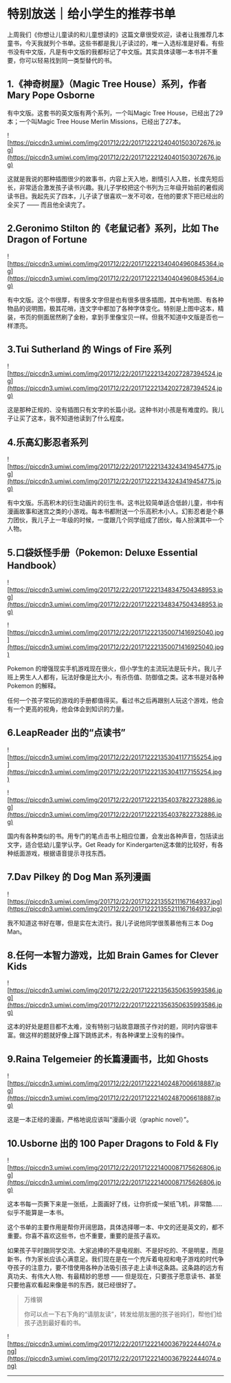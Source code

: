 # 特别放送｜给小学生的推荐书单

上周我们《你想让儿童读的和儿童想读的》这篇文章很受欢迎，读者让我推荐几本童书，今天我就列个书单。这些书都是我儿子读过的，唯一入选标准是好看。有些书没有中文版，凡是有中文版的我都标记了中文版。其实具体读哪一本书并不重要，你可以轻易找到同一类型替代的书。

## 1.《神奇树屋》（Magic Tree House）系列，作者 Mary Pope Osborne

有中文版。这套书的英文版有两个系列，一个叫Magic Tree House，已经出了29本；一个叫Magic Tree House Merlin Missions，已经出了27本。

![https://piccdn3.umiwi.com/img/201712/22/201712221240401503072676.jpg](https://piccdn3.umiwi.com/img/201712/22/201712221240401503072676.jpg)

这就是我说的那种插图很少的故事书，内容上天入地，剧情引人入胜，长度先短后长，非常适合激发孩子读书兴趣。我儿子学校把这个书列为三年级开始前的暑假阅读书目。我起先买了四本，儿子读了很喜欢一发不可收，在他的要求下把已经出的全买了 —— 而且他全读完了。

## 2.Geronimo Stilton 的《老鼠记者》系列，比如 The Dragon of Fortune

![https://piccdn3.umiwi.com/img/201712/22/201712221340404960845364.jpg](https://piccdn3.umiwi.com/img/201712/22/201712221340404960845364.jpg)

有中文版。这个书很厚，有很多文字但是也有很多很多插图，其中有地图、有各种物品的说明图，极其花哨，连文字中都加了各种字体变化。特别是上图中这本，精装，书页的侧面居然刷了金粉，拿到手里像宝贝一样。但我不知道中文版是否也一样漂亮。

## 3.Tui Sutherland 的 Wings of Fire 系列

![https://piccdn3.umiwi.com/img/201712/22/201712221342027287394524.jpg](https://piccdn3.umiwi.com/img/201712/22/201712221342027287394524.jpg)

这是那种正规的、没有插图只有文字的长篇小说。这种书对小孩是有难度的。我儿子让买了这本，我不知道他读到了什么程度。

## 4.乐高幻影忍者系列

![https://piccdn3.umiwi.com/img/201712/22/201712221343243419454775.jpg](https://piccdn3.umiwi.com/img/201712/22/201712221343243419454775.jpg)

有中文版。乐高积木的衍生动画片的衍生书。这书比较简单适合低龄儿童，书中有漫画故事和迷宫之类的小游戏。每本书都附送一个乐高积木小人。幻影忍者是个暴力团伙，我儿子上一年级的时候，一度跟几个同学组成了团伙，每人扮演其中一个人物。

## 5.口袋妖怪手册（Pokemon: Deluxe Essential Handbook）

![https://piccdn3.umiwi.com/img/201712/22/201712221348347504348953.jpg](https://piccdn3.umiwi.com/img/201712/22/201712221348347504348953.jpg)

![https://piccdn3.umiwi.com/img/201712/22/201712221350071416925040.jpg](https://piccdn3.umiwi.com/img/201712/22/201712221350071416925040.jpg)

Pokemon 的增强现实手机游戏现在很火，但小学生的主流玩法是玩卡片。我儿子班上男生人人都有，玩法好像是比大小，有杀伤值、防御值之类。这本书是对各种 Pokemon 的解释。

任何一个孩子常玩的游戏的手册都值得买。看过书之后再跟别人玩这个游戏，他会有一个更高的视角，他会体会到知识的力量。 

## 6.LeapReader 出的“点读书”

![https://piccdn3.umiwi.com/img/201712/22/201712221353041177155254.jpg](https://piccdn3.umiwi.com/img/201712/22/201712221353041177155254.jpg)

![https://piccdn3.umiwi.com/img/201712/22/201712221354037822732886.jpg](https://piccdn3.umiwi.com/img/201712/22/201712221354037822732886.jpg)

国内有各种类似的书。用专门的笔点击书上相应位置，会发出各种声音，包括读出文字，适合低幼儿童学认字。Get Ready for Kindergarten这本做的比较好，有各种纸面游戏，根据语音提示寻找东西。

## 7.Dav Pilkey 的 Dog Man 系列漫画

![https://piccdn3.umiwi.com/img/201712/22/201712221355211167164937.jpg](https://piccdn3.umiwi.com/img/201712/22/201712221355211167164937.jpg)

我不知道这书好在哪，但是实在太流行。我儿子说他同学很羡慕他有三本 Dog Man。

## 8.任何一本智力游戏，比如 Brain Games for Clever Kids

![https://piccdn3.umiwi.com/img/201712/22/201712221356350635993586.jpg](https://piccdn3.umiwi.com/img/201712/22/201712221356350635993586.jpg)

这本的好处是题目都不太难，没有特别刁钻故意跟孩子作对的题，同时内容很丰富。做这样的题就好像上蹿下跳练武术，有各种课堂上没有的操作。

## 9.Raina Telgemeier 的长篇漫画书，比如 Ghosts

![https://piccdn3.umiwi.com/img/201712/22/201712221402487006618887.jpg](https://piccdn3.umiwi.com/img/201712/22/201712221402487006618887.jpg)

这是一本正经的漫画，严格地说应该叫“漫画小说（graphic novel）”。

## 10.Usborne 出的 100 Paper Dragons to Fold & Fly

![https://piccdn3.umiwi.com/img/201712/22/201712221400087175626806.jpg](https://piccdn3.umiwi.com/img/201712/22/201712221400087175626806.jpg)

这本书每一页撕下来是一张纸，上面画好了线，让你折成一架纸飞机，非常酷……似乎不能算是一本书。

这个书单的主要作用是帮你开阔思路，具体选择哪一本、中文的还是英文的，都不重要。你喜不喜欢这些书，也不重要，重要的是孩子喜欢。

如果孩子平时跟同学交流、大家追捧的不是电视剧、不是好吃的、不是明星，而是新书，作为家长应该心满意足。我们现在是在一个充斥着电视和电子游戏的时代争夺孩子的注意力，要不惜使用各种办法吸引孩子走上读书这条路。这条路的远方有真功夫、有伟大人物、有最精妙的思想 —— 但是现在，只要孩子愿意读书、甚至只要他喜欢看起来像是书的东西，就已经很好了。 

> 万维钢
> 
> 你可以点一下右下角的“请朋友读”，转发给朋友圈的孩子爸妈们，帮他们给孩子选到最好看的书。

![https://piccdn3.umiwi.com/img/201712/22/201712221400367922444074.png](https://piccdn3.umiwi.com/img/201712/22/201712221400367922444074.png)

---
